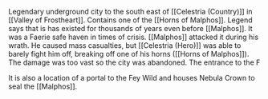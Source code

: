 Legendary underground city to the south east of [[Celestria (Country)]] in [[Valley of Frostheart]]. Contains one of the [[Horns of Malphos]]. Legend says that is has existed for thousands of years even before [[Malphos]]. It was a Faerie safe haven in times of crisis. [[Malphos]] attacked it during his wrath. He caused mass casualties, but [[Celestria (Hero)]] was able to barely fight him off, breaking off one of his horns ([[Horns of Malphos]]). The damage was too vast so the city was abandoned. The entrance to the F

It is also a location of a portal to the Fey Wild and houses Nebula Crown to seal the [[Malphos]].